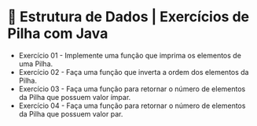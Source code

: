 # 📝 Estrutura de Dados | Exercícios de Pilha com Java

- Exercício 01 - Implemente uma função que imprima os elementos de uma Pilha.
- Exercício 02 - Faça uma função que inverta a ordem dos elementos da Pilha.
- Exercício 03 - Faça uma função para retornar o número de elementos da Pilha que possuem valor ímpar.
- Exercício 04 - Faça uma função para retornar o número de elementos da Pilha que possuem valor par.
